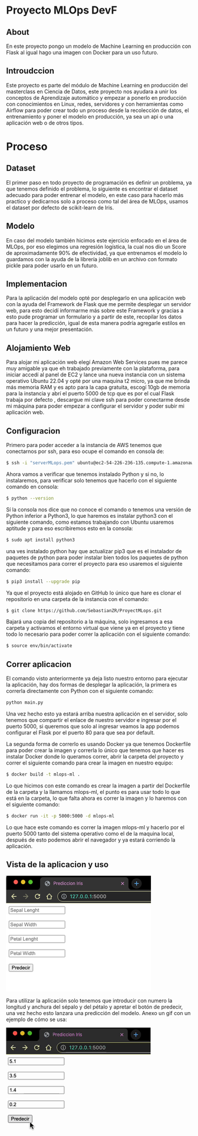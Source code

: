 
# Proyecto MLOps DevF
## About
En este proyecto pongo un modelo de Machine Learning en producción con Flask al igual hago una imagen con Docker para un uso futuro.

## Introudccion
Este proyecto es parte del módulo de Machine Learning en producción del masterclass en Ciencia de Datos, este proyecto nos ayudara a unir los conceptos de Aprendizaje automático y empezar a ponerlo en producción con conocimientos en Linux, redes, servidores y con herramientas como Airflow para poder crear todo un proceso desde la recolección de datos, el entrenamiento y poner el modelo en producción, ya sea un api o una aplicación web o de otros tipos.

# Proceso 
## Dataset
El primer paso en todo proyecto de programación es definir un problema, ya que tenemos definido el problema, lo siguiente es encontrar el dataset adecuado para poder entrenar el modelo, en este caso para hacerlo más practico y dedicarnos solo a proceso como tal del área de MLOps, usamos el dataset por defecto de scikit-learn de Iris.
## Modelo
En caso del modelo también hicimos este ejercicio enfocado en el área de MLOps, por eso elegimos una regresión logística, la cual nos dio un Score de aproximadamente 90% de efectividad, ya que entrenamos el modelo lo guardamos con la ayuda de la librería joblib en un archivo con formato pickle para poder usarlo en un futuro.
## Implementacion
Para la aplicación del modelo opté por desplegarlo en una aplicación web con la ayuda del Framework de Flask que me permite desplegar un servidor web, para esto decidí informarme más sobre este Framework y gracias a esto pude programar un formulario y a partir de este, recopilar los datos para hacer la predicción, igual de esta manera podría agregarle estilos en un futuro y una mejor presentación.
## Alojamiento Web
Para alojar mi aplicación web elegí Amazon Web Services pues me parece muy amigable ya que eh trabajado previamente con la plataforma, para iniciar accedí al panel de EC2 y lance una nueva instancia con un sistema operativo Ubuntu 22.04 y opté por una maquina t2 micro, ya que me brinda más memoria RAM y es apto para la capa gratuita, escogí 10gb de memoria para la instancia y abrí el puerto 5000 de tcp que es por el cual Flask trabaja por defecto , descargue mi clave ssh para poder conectarme desde mi máquina para poder empezar a configurar el servidor y poder subir mi aplicación web.
## Configuracion
Primero para poder acceder a la instancia de AWS tenemos que conectarnos por ssh, para eso ocupe el comando en consola de:
```bash
$ ssh -i "serverMLops.pem" ubuntu@ec2-54-226-236-135.compute-1.amazonaws.com
```
Ahora vamos a verificar que tenemos instalado Python y si no, lo instalaremos, para verificar solo tenemos que hacerlo con el siguiente comando en consola:
```bash
$ python --version
```
Sí la consola nos dice que no conoce el comando o tenemos una versión de Python inferior a Python3, lo que haremos es instalar python3 con el siguiente comando, como estamos trabajando con Ubuntu usaremos aptitude y para eso escribiremos esto en la consola:
```bash 
$ sudo apt install python3
```
una ves instalado python hay que actualizar pip3 que es el instalador de paquetes de python
para poder instalar bien todos los paquetes de python que necesitamos para correr el proyecto para eso usaremos el siguiente comando:
```bash
$ pip3 install --upgrade pip
```
Ya que el proyecto está alojado en GitHub lo único que hare es clonar el repositorio en una carpeta de la instancia con el comando:
```bash
$ git clone https://github.com/SebastianZR/ProyectMLops.git
```
Bajará una copia del repositorio a la máquina, solo ingresamos a esa carpeta y activamos el entorno virtual que viene ya en el proyecto y tiene todo lo necesario para poder correr la aplicación con el siguiente comando:
```bash
$ source env/bin/activate
```
## Correr aplicacion
El comando visto anteriormente ya deja listo nuestro entorno para ejecutar la aplicación, hay dos formas de desplegar la aplicación, la primera es correrla directamente con Python con el siguiente comando:
```bash
python main.py
```
Una vez hecho esto ya estará arriba nuestra aplicación en el servidor, solo tenemos que compartir el enlace de nuestro servidor e ingresar por el puerto 5000, si queremos que solo al ingresar veamos la app podemos configurar el Flask por el puerto 80 para que sea por default.
  
La segunda forma de correrlo es usando Docker ya que tenemos Dockerfile para poder crear la imagen y correrla lo único que tenemos que hacer es instalar Docker donde lo queramos correr, abrir la carpeta del proyecto y correr el siguiente comando para crear la imagen en nuestro equipo: 
```bash 
$ docker build -t mlops-ml .
```
Lo que hicimos con este comando es crear la imagen a partir del Dockerfile de la carpeta y la llamamos mlops-ml, el punto es para usar todo lo que está en la carpeta, lo que falta ahora es correr la imagen y lo haremos con el siguiente comando:
```bash
$ docker run -it -p 5000:5000 -d mlops-ml
```
Lo que hace este comando es correr la imagen mlops-ml y hacerlo por el puerto 5000 tanto del sistema operativo como el de la maquina local, después de esto podemos abrir el navegador y ya estará corriendo la aplicación.
## Vista de la aplicacion y uso

![](./images/vista-app.png)   
  
    
Para utilizar la aplicación solo tenemos que introducir con numero la longitud y anchura del sépalo y del pétalo y apretar el botón de predecir, una vez hecho esto lanzara una predicción del modelo. Anexo un gif con un ejemplo de cómo se usa:

![](./images/explicacion.gif)
